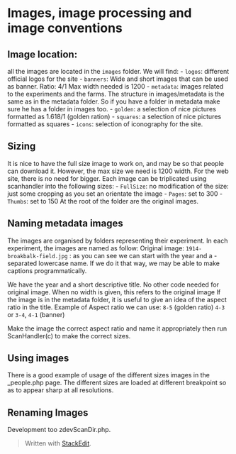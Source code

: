 ﻿# Images, image processing and image conventions

## Image location:
all the images are located in the `images` folder. 
We will find: 
	- `logos`: different official logos for the site 
	- `banners`: Wide and short images that can be used as banner. Ratio: 4/1 Max width needed is 1200
	- `metadata`: images related to the experiments and the farms. The structure in images/metadata is the same as in the metadata folder. So if you have a folder in metadata make sure he has a folder in images too. 
	- `golden`: a selection of nice pictures formatted as 1.618/1 (golden ration) 
	- `squares`: a selection of nice pictures formatted as squares
	- `icons`: selection of iconography for the site. 

## Sizing
It is nice to have the full size image to work on, and may be so that people can download it. However, the max size we need is 1200 width. For the web site, there is no need for bigger. 
Each image can be triplicated using scanhandler into the following sizes: 
	- `FullSize`: no modification of the size: just some cropping as you set an orientate the image
	- `Pages`: set to 300 
	- `Thumbs`: set to 150
At the root of the folder are the original images. 


## Naming metadata images
The images are organised by folders representing their experiment. In each experiment, the images are named as follow: 
Original image: 
`1914-broakbalk-field.jpg` : as you can see we can start with the year and a - separated lowercase name. If we do it that way, we may be able to make captions programmatically. 

We have the year and a short descriptive title. No other code needed for original image. When no width is given, this refers to the original image
If the image is in the metadata folder, it is useful to give an idea of the aspect ratio in the title. 
Example of Aspect ratio we can use: `8-5` (golden ratio) `4-3` or `3-4`, `4-1` (banner)

Make the image the correct aspect ratio and name it appropriately then run ScanHandler(c) to make the correct sizes. 
## Using images 
There is a good example of usage of the different sizes images in the _people.php page. 
The different sizes are loaded at different breakpoint so as to appear sharp at all resolutions. 

## Renaming Images
Development too zdevScanDir.php.
> Written with [StackEdit](https://stackedit.io/).
